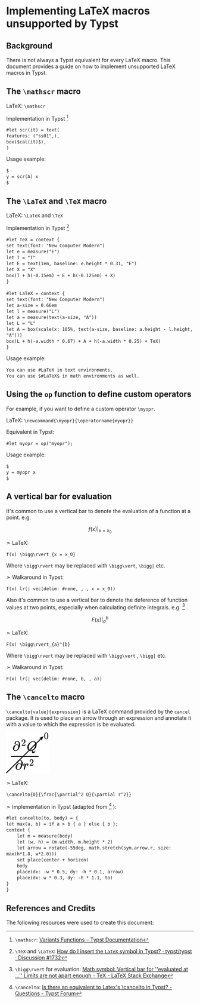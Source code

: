 # Implementing LaTeX macros unsupported by Typst

## Background

There is not always a Typst equivalent for every LaTeX macro. This document provides a guide on how to implement unsupported LaTeX macros in Typst.

## The `\mathscr` macro

LaTeX: `\mathscr`

Implementation in Typst [^1]

```
#let scr(it) = text(
features: ("ss01",),
box($cal(it)$),
)
```

Usage example:

```
$
y = scr(A) x
$
```

## The `\LaTeX` and `\TeX` macro

LaTeX: `\LaTeX` and `\TeX`

Implementation in Typst [^2]

```
#let TeX = context {
set text(font: "New Computer Modern")
let e = measure("E")
let T = "T"
let E = text(1em, baseline: e.height * 0.31, "E")
let X = "X"
box(T + h(-0.15em) + E + h(-0.125em) + X)
}

#let LaTeX = context {
set text(font: "New Computer Modern")
let a-size = 0.66em
let l = measure("L")
let a = measure(text(a-size, "A"))
let L = "L"
let A = box(scale(x: 105%, text(a-size, baseline: a.height - l.height, "A")))
box(L + h(-a.width * 0.67) + A + h(-a.width * 0.25) + TeX)
}
```

Usage example:

```
You can use #LaTeX in text environments.
You can use $#LaTeX$ in math environments as well.
```

## Using the `op` function to define custom operators

For example, if you want to define a custom operator `\myopr`.

LaTeX: `\newcommand{\myopr}{\operatorname{myopr}}`

Equivalent in Typst:

```
#let myopr = op("myopr");
```

Usage example:

```
$
y = myopr x
$
```

## A vertical bar for evaluation

It's common to use a vertical bar to denote the evaluation of a function at a point. e.g.

$$
f(x) \bigg\rvert_{x = x_0}
$$

➣ LaTeX:

```
f(x) \bigg\rvert_{x = x_0}
```

Where `\bigg\rvert` may be replaced with `\bigg\vert`, `\bigg|` etc.

➣ Walkaround in Typst:

```
f(x) lr(| vec(delim: #none, , , x = x_0))
```

Also it's common to use a vertical bar to denote the deference of function values at two points, especially when calculating definite integrals. e.g. [^3]

$$
F(x) \bigg\rvert_{a}^{b}
$$

➣ LaTeX:

```
F(x) \bigg\rvert_{a}^{b}
```

Where `\bigg\rvert` may be replaced with `\bigg\vert` , `\bigg|` etc.


➣ Walkaround in Typst:

  ```
  F(x) lr(| vec(delim: #none, b, , a))
  ```

## The `\cancelto` macro

`\cancelto{value}{expression}` is a LaTeX command provided by the `cancel` package. It is used to place an arrow through an expression and annotate it with a value to which the expression is be evaluated.

![img](cancelto-example.svg)

➣ LaTeX:

```
\cancelto{0}{\frac{\partial^2 Q}{\partial r^2}}
```

➣ Implementation in Typst (adapted from [^4] ):

```
#let cancelto(to, body) = {
let max(a, b) = if a > b { a } else { b };
context {
    let m = measure(body)
    let (w, h) = (m.width, m.height * 2)
    let arrow = rotate(-55deg, math.stretch(sym.arrow.r, size: max(h*1.8, w*2.0)))
    set place(center + horizon)
    body
    place(dx: -w * 0.5, dy: -h * 0.1, arrow)
    place(dx: w * 0.3, dy: -h * 1.1, to)
}
}
```

## References and Credits

The following resources were used to create this document:

[^1]: `\mathscr`: [Variants Functions – Typst Documentation](https://typst.app/docs/reference/math/variants#functions-cal)

[^2]: `\TeX` and `\LaTeX`: [How do I insert the `LaTeX` symbol in Typst? · typst/typst · Discussion #1732](https://github.com/typst/typst/discussions/1732#discussioncomment-6566999)

[^3]: `\bigg\rvert` for evaluation: [Math symbol: Vertical bar for ''evaluated at …'' Limits are not apart enough - TeX - LaTeX Stack Exchange](https://tex.stackexchange.com/questions/552807/math-symbol-vertical-bar-for-evaluated-at-limits-are-not-apart-enough)

[^4]: `\cancelto`: [Is there an equivalent to Latex's \cancelto in Typst? - Questions - Typst Forum](https://forum.typst.app/t/is-there-an-equivalent-to-latexs-cancelto-in-typst/536)
